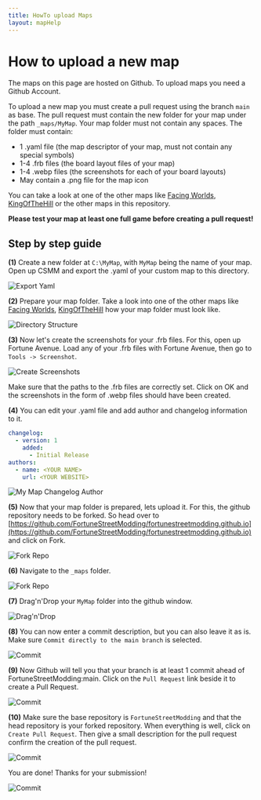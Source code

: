 ```yaml
---
title: HowTo upload Maps
layout: mapHelp
---
```


# How to upload a new map

The maps on this page are hosted on Github. To upload maps you need a Github Account.

To upload a new map you must create a pull request using the branch `main` as base. The pull request must contain the new folder for your map under the path `_maps/MyMap`. Your map folder must not contain any spaces. The folder must contain:
- 1 .yaml file (the map descriptor of your map, must not contain any special symbols)
- 1-4 .frb files (the board layout files of your map)
- 1-4 .webp files (the screenshots for each of your board layouts)
- May contain a .png file for the map icon

You can take a look at one of the other maps like [Facing Worlds](https://github.com/FortuneStreetModding/fortunestreetmodding.github.io/tree/main/_maps/FacingWorlds), [KingOfTheHill](https://github.com/FortuneStreetModding/fortunestreetmodding.github.io/tree/main/_maps/KingOfTheHill) or the other maps in this repository.

**Please test your map at least one full game before creating a pull request!**

## Step by step guide

**(1)** Create a new folder at `C:\MyMap`, with `MyMap` being the name of your map. Open up CSMM and export the .yaml of your custom map to this directory.

![Export Yaml](images/export_yaml.png)

**(2)** Prepare your map folder. Take a look into one of the other maps like [Facing Worlds](https://github.com/FortuneStreetModding/fortunestreetmodding.github.io/tree/main/_maps/FacingWorlds), [KingOfTheHill](https://github.com/FortuneStreetModding/fortunestreetmodding.github.io/tree/main/_maps/KingOfTheHill) how your map folder must look like.

![Directory Structure](images/myMap_directoryStructure.png)

**(3)** Now let's create the screenshots for your .frb files. For this, open up Fortune Avenue. Load any of your .frb files with Fortune Avenue, then go to `Tools -> Screenshot`.

![Create Screenshots](images/myMap_createScreenshots.png)

Make sure that the paths to the .frb files are correctly set. Click on OK and the screenshots in the form of .webp files should have been created.

**(4)** You can edit your .yaml file and add author and changelog information to it.

```yaml
changelog:
  - version: 1
    added: 
      - Initial Release
authors:
  - name: <YOUR NAME>
    url: <YOUR WEBSITE>
```

![My Map Changelog Author](images/myMap_changeLog_Author.png)

**(5)** Now that your map folder is prepared, lets upload it. For this, the github repository needs to be forked. So head over to [https://github.com/FortuneStreetModding/fortunestreetmodding.github.io](https://github.com/FortuneStreetModding/fortunestreetmodding.github.io) and click on Fork.

![Fork Repo](images/fork_repo.png)

**(6)** Navigate to the `_maps` folder.

![Fork Repo](images/fork_repo_maps.png)

**(7)** Drag'n'Drop your `MyMap` folder into the github window.

![Drag'n'Drop](images/myMap_dragndrop.png)

**(8)** You can now enter a commit description, but you can also leave it as is. Make sure `Commit directly to the main branch` is selected.

![Commit](images/myMap_commit.png)

**(9)** Now Github will tell you that your branch is at least 1 commit ahead of FortuneStreetModding:main. Click on the `Pull Request` link beside it to create a Pull Request.

![Commit](images/myMap_createPullRequest.png)

**(10)** Make sure the base repository is `FortuneStreetModding` and that the head repository is your forked repository. When everything is well, click on `Create Pull Request`. Then give a small description for the pull request confirm the creation of the pull request.

![Commit](images/myMap_createPullRequest2.png)

You are done! Thanks for your submission!

![Commit](images/pullRequestCreated.png)
